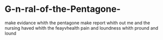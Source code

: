 # G-n-ral-of-the-Pentagone-
make evidance whith the pentagone make report whith out  me and the nursing haved whith the feayvhealth pain and loundness whith pround and lound
